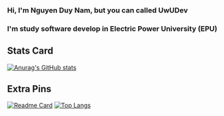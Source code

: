 ### Hi, I'm Nguyen Duy Nam, but you can called UwUDev
### I'm study software develop in Electric Power University (EPU)

## Stats Card
[![Anurag's GitHub stats](https://github-readme-stats.vercel.app/api?username=namnguyenduy&show_icons=true&theme=nightowl)](https://github.com/anuraghazra/github-readme-stats)
## Extra Pins
[![Readme Card](https://github-readme-stats.vercel.app/api/pin/?username=namnguyenduy&repo=frutika)](https://github.com/anuraghazra/github-readme-stats)
[![Top Langs](https://github-readme-stats.vercel.app/api/top-langs/?username=namnguyenduy&layout=compact&langs_count=8)](https://github.com/anuraghazra/github-readme-stats)
